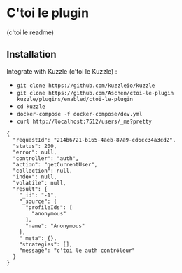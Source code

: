 # C'toi le plugin

(c'toi le readme)

## Installation

Integrate with Kuzzle (c'toi le Kuzzle) :
 - `git clone https://github.com/kuzzleio/kuzzle`
 - `git clone https://github.com/Aschen/ctoi-le-plugin kuzzle/plugins/enabled/ctoi-le-plugin`
 - `cd kuzzle`
 - `docker-compose -f docker-compose/dev.yml`
 - `curl http://localhost:7512/users/_me?pretty`

```
{
  "requestId": "214b6721-b165-4aeb-87a9-cd6cc34a3cd2",
  "status": 200,
  "error": null,
  "controller": "auth",
  "action": "getCurrentUser",
  "collection": null,
  "index": null,
  "volatile": null,
  "result": {
    "_id": "-1",
    "_source": {
      "profileIds": [
        "anonymous"
      ],
      "name": "Anonymous"
    },
    "_meta": {},
    "strategies": [],
    "message": "c'toi le auth contrôleur"
  }
}
```
